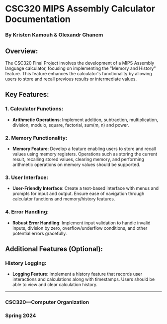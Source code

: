 # CSC320 MIPS Assembly Calculator Documentation

### By Kristen Kamouh & Olexandr Ghanem

## Overview:

The CSC320 Final Project involves the development of a MIPS Assembly language calculator, focusing on implementing the "Memory and History" feature. This feature enhances the calculator's functionality by allowing users to store and recall previous results or intermediate values.

## Key Features:

### 1. Calculator Functions:
- **Arithmetic Operations**: Implement addition, subtraction, multiplication, division, modulo, square, factorial, sum(m, n) and power.

### 2. Memory Functionality:
- **Memory Feature**: Develop a feature enabling users to store and recall values using memory registers. Operations such as storing the current result, recalling stored values, clearing memory, and performing arithmetic operations on memory values should be supported.

### 3. User Interface:
- **User-Friendly Interface**: Create a text-based interface with menus and prompts for input and output. Ensure ease of navigation through calculator functions and memory/history features.

### 4. Error Handling:
- **Robust Error Handling**: Implement input validation to handle invalid inputs, division by zero, overflow/underflow conditions, and other potential errors gracefully.

## Additional Features (Optional):

### History Logging:
- **Logging Feature**: Implement a history feature that records user interactions and calculations along with timestamps. Users should be able to view and clear calculation history.

---

### CSC320—Computer Organization
### Spring 2024
